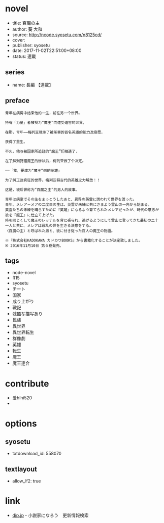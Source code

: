 # novel

- title: 百魔の主
- author: 葵 大和
- source: http://ncode.syosetu.com/n8125cd/
- cover:
- publisher: syosetu
- date: 2017-11-02T22:51:00+08:00
- status: 連載

## series

- name: 長編 【連載】

## preface


```
青年在病房中结束他的一生，前往另一个世界。

持有「力量」者被视为“魔王”而遭受迫害的世界，

在那，青年——梅列亚继承了被杀害的百名英雄的能力及宿愿，

获得了重生。

不久，他与被国家所追赶的“魔王”们相遇了，

在了解到狩猎魔王的惨状后，梅列亚做了个决定。

——「我，要成为“魔王”侧的英雄」

为了纠正这疯狂的世界，梅列亚将古代的英雄之力解放！！

这是，被后世称为“百魔之主”的男人的故事。

青年は病室でその生をまっとうしたあと、異界の英霊に誘われて世界を渡った。
青年、メレア＝メアの二度目の生は、英霊が未練と共にさまよう霊山の一角から始まる。
英霊たちの未練を晴らすために『英雄』になるよう育てられたメレアだったが、時代の意志が彼を『魔王』に仕立て上げた。
時を同じくして魔王のレッテルを背に張られ、逃げるようにして霊山に登ってきた最初の二十一人と共に、メレアは戦乱の世を生きる決意をする。
〈百魔の主〉と呼ばれた男と、彼に付き従った百人の魔王の物語。

※『株式会社KADOKAWA カドカワBOOKS』から書籍化することが決定致しました。
※ 2016年11月10日 第６巻発売。
```

## tags

- node-novel
- R15
- syosetu
- チート
- 国家
- 成り上がり
- 戦記
- 残酷な描写あり
- 民族
- 異世界
- 異世界転生
- 群像劇
- 英雄
- 転生
- 魔王
- 魔王連合

# contribute

- 爱hihi520
- 

# options

## syosetu

- txtdownload_id: 558070

## textlayout

- allow_lf2: true

# link

- [dip.jp](https://narou.dip.jp/search.php?text=n8125cd&novel=all&genre=all&new_genre=all&length=0&down=0&up=100) - 小説家になろう　更新情報検索


